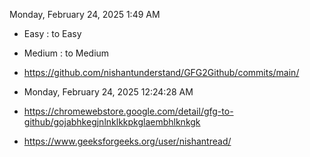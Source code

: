 Monday, February 24, 2025 1:49 AM
- Easy : to Easy
- Medium : to Medium

- https://github.com/nishantunderstand/GFG2Github/commits/main/

- Monday, February 24, 2025 12:24:28 AM
- https://chromewebstore.google.com/detail/gfg-to-github/gojabhkegjnlnklkkpkglaembhlknkgk
- https://www.geeksforgeeks.org/user/nishantread/
